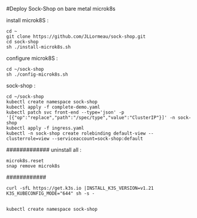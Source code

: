 #Deploy Sock-Shop on bare metal microk8s


install microk8S : 

    cd ~
    git clone https://github.com/JLLormeau/sock-shop.git
    cd sock-shop
    sh ./install-microk8s.sh
    
configure microk8S : 

    cd ~/sock-shop
    sh ./config-microk8s.sh
    
sock-shop : 

    cd ~/sock-shop
    kubectl create namespace sock-shop
    kubectl apply -f complete-demo.yaml
    kubectl patch svc front-end --type='json' -p '[{"op":"replace","path":"/spec/type","value":"ClusterIP"}]' -n sock-shop
    kubectl apply -f ingress.yaml
    kubectl -n sock-shop create rolebinding default-view --clusterrole=view --serviceaccount=sock-shop:default


#############
uninstall all :

    microk8s.reset
    snap remove microk8s


############

    curl -sfL https://get.k3s.io |INSTALL_K3S_VERSION=v1.21 K3S_KUBECONFIG_MODE="644" sh -s - 
    
    
    kubectl create namespace sock-shop
    
    
    
